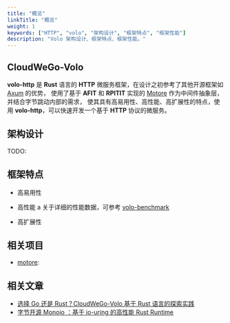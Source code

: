```yaml
---
title: "概览"
linkTitle: "概览"
weight: 1
keywords: ["HTTP", "volo", "架构设计", "框架特点", "框架性能"]
description: "Volo 架构设计、框架特点、框架性能。"
---
```


## CloudWeGo-Volo

**volo-http** 是 **Rust** 语言的 **HTTP** 微服务框架，在设计之初参考了其他开源框架如 [Axum](https://github.com/tokio-rs/axum) 的优势，
使用了基于 **AFIT** 和 **RPITIT** 实现的 [Motore](https://github.com/cloudwego/motore) 作为中间件抽象层，并结合字节跳动内部的需求，
使其具有高易用性、高性能、高扩展性的特点，使用 **volo-http**，可以快速开发一个基于 **HTTP** 协议的微服务。

## 架构设计

TODO: 

## 框架特点

- 高易用性

- 高性能
  a
  关于详细的性能数据，可参考 [volo-benchmark](https://github.com/cloudwego/volo-benchmark/grpc)
- 高扩展性
    
## 相关项目

- [motore](https://github.com/cloudwego/motore): 

## 相关文章

- [选择 Go 还是 Rust？CloudWeGo-Volo 基于 Rust 语言的探索实践](https://www.cloudwego.io/zh/blog/2022/09/06/%E9%80%89%E6%8B%A9-go-%E8%BF%98%E6%98%AF-rustcloudwego-volo-%E5%9F%BA%E4%BA%8E-rust-%E8%AF%AD%E8%A8%80%E7%9A%84%E6%8E%A2%E7%B4%A2%E5%AE%9E%E8%B7%B5/)
- [字节开源 Monoio ：基于 io-uring 的高性能 Rust Runtime](https://www.cloudwego.io/zh/blog/2023/04/17/%E5%AD%97%E8%8A%82%E5%BC%80%E6%BA%90-monoio-%E5%9F%BA%E4%BA%8E-io-uring-%E7%9A%84%E9%AB%98%E6%80%A7%E8%83%BD-rust-runtime/)